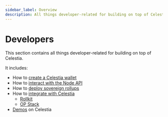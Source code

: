 ```yaml
---
sidebar_label: Overview
description: All things developer-related for building on top of Celestia.
---
```


# Developers

This section contains all things developer-related for building on top
of Celestia.

It includes:

* How to [create a Celestia wallet](../../category/create-a-celestia-wallet/)
* How to [interact with the Node API](../../developers/node-api/)
* How to [deploy sovereign rollups](../../category/deploy-a-rollup/)
* How to [integrate with Celestia](../../developers/integrate-celestia/)
  * [Rollkit](../../developers/rollkit/)
  * [OP Stack](../../category/optimism/)
* [Demos](../../developers/demos/) on Celestia
